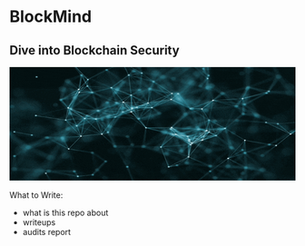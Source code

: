 # BlockMind
## Dive into Blockchain Security 

<p>
    <img src='./assets/bchain.gif' width=900px height=200px>
</p>  

What to Write:
- what is this repo about
- writeups
- audits report
